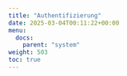 ```yaml
---
title: "Authentifizierung"
date: 2025-03-04T00:11:22+00:00
menu:
  docs:
    parent: "system"
weight: 503
toc: true
---
```

